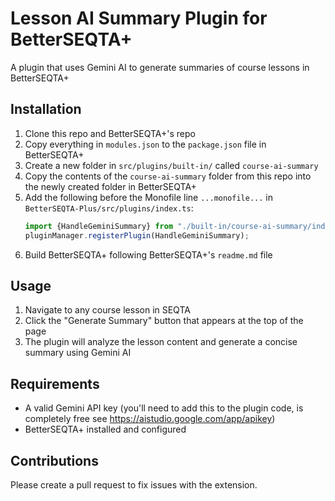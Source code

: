 # Lesson AI Summary Plugin for BetterSEQTA+
A plugin that uses Gemini AI to generate summaries of course lessons in BetterSEQTA+

## Installation
1. Clone this repo and BetterSEQTA+'s repo
2. Copy everything in `modules.json` to the `package.json` file in BetterSEQTA+
3. Create a new folder in `src/plugins/built-in/` called `course-ai-summary`
4. Copy the contents of the `course-ai-summary` folder from this repo into the newly created folder in BetterSEQTA+
5. Add the following before the Monofile line `...monofile...` in `BetterSEQTA-Plus/src/plugins/index.ts`:
   ```typescript
   import {HandleGeminiSummary} from "./built-in/course-ai-summary/index.ts"
   pluginManager.registerPlugin(HandleGeminiSummary);
   ```
6. Build BetterSEQTA+ following BetterSEQTA+'s `readme.md` file

## Usage
1. Navigate to any course lesson in SEQTA
2. Click the "Generate Summary" button that appears at the top of the page
3. The plugin will analyze the lesson content and generate a concise summary using Gemini AI

## Requirements
- A valid Gemini API key (you'll need to add this to the plugin code, is completely free see https://aistudio.google.com/app/apikey)
- BetterSEQTA+ installed and configured

## Contributions
Please create a pull request to fix issues with the extension. 